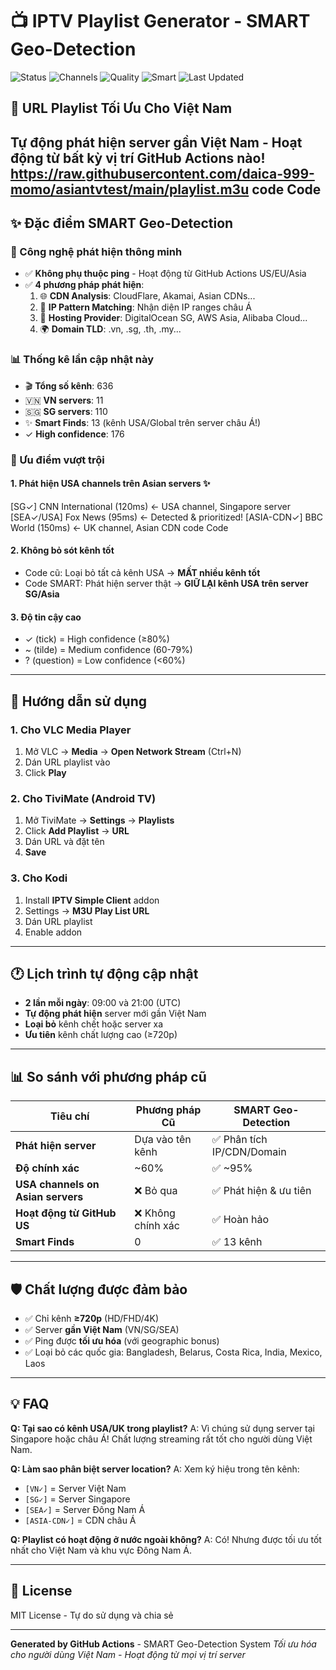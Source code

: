 # 📺 IPTV Playlist Generator - SMART Geo-Detection

![Status](https://github.com/daica-999-momo/asiantvtest/actions/workflows/update-playlist-smart.yml/badge.svg) ![Channels](https://img.shields.io/badge/channels-636-success) ![Quality](https://img.shields.io/badge/quality-720p+-blue) ![Smart](https://img.shields.io/badge/detection-geo--optimized-brightgreen) ![Last Updated](https://img.shields.io/badge/updated-2025-10-25%2001:55%20UTC-blue)

## 🚀 URL Playlist Tối Ưu Cho Việt Nam

**Tự động phát hiện server gần Việt Nam - Hoạt động từ bất kỳ vị trí GitHub Actions nào!**
https://raw.githubusercontent.com/daica-999-momo/asiantvtest/main/playlist.m3u
code
Code
---

## ✨ Đặc điểm SMART Geo-Detection

### 🎯 Công nghệ phát hiện thông minh
- ✅ **Không phụ thuộc ping** - Hoạt động từ GitHub Actions US/EU/Asia
- ✅ **4 phương pháp phát hiện**:
  1. 🌐 **CDN Analysis**: CloudFlare, Akamai, Asian CDNs...
  2. 🔢 **IP Pattern Matching**: Nhận diện IP ranges châu Á
  3. 🏢 **Hosting Provider**: DigitalOcean SG, AWS Asia, Alibaba Cloud...
  4. 🌍 **Domain TLD**: .vn, .sg, .th, .my...

### 📊 Thống kê lần cập nhật này
- 🎬 **Tổng số kênh**: 636
- 🇻🇳 **VN servers**: 11
- 🇸🇬 **SG servers**: 110
- ✨ **Smart Finds**: 13 (kênh USA/Global trên server châu Á!)
- ✓ **High confidence**: 176

### 🎯 Ưu điểm vượt trội

#### 1. **Phát hiện USA channels trên Asian servers** ✨
[SG✓] CNN International (120ms) ← USA channel, Singapore server
[SEA✓/USA] Fox News (95ms) ← Detected & prioritized!
[ASIA-CDN✓] BBC World (150ms) ← UK channel, Asian CDN
code
Code
#### 2. **Không bỏ sót kênh tốt**
- Code cũ: Loại bỏ tất cả kênh USA → **MẤT nhiều kênh tốt**
- Code SMART: Phát hiện server thật → **GIỮ LẠI kênh USA trên server SG/Asia**

#### 3. **Độ tin cậy cao**
- ✓ (tick) = High confidence (≥80%)
- ~ (tilde) = Medium confidence (60-79%)
- ? (question) = Low confidence (<60%)

---

## 📱 Hướng dẫn sử dụng

### 1. Cho VLC Media Player
1. Mở VLC → **Media** → **Open Network Stream** (Ctrl+N)
2. Dán URL playlist vào
3. Click **Play**

### 2. Cho TiviMate (Android TV)
1. Mở TiviMate → **Settings** → **Playlists**
2. Click **Add Playlist** → **URL**
3. Dán URL và đặt tên
4. **Save**

### 3. Cho Kodi
1. Install **IPTV Simple Client** addon
2. Settings → **M3U Play List URL**
3. Dán URL playlist
4. Enable addon

---

## 🕐 Lịch trình tự động cập nhật

- **2 lần mỗi ngày**: 09:00 và 21:00 (UTC)
- **Tự động phát hiện** server mới gần Việt Nam
- **Loại bỏ** kênh chết hoặc server xa
- **Ưu tiên** kênh chất lượng cao (≥720p)

---

## 📊 So sánh với phương pháp cũ

| Tiêu chí | Phương pháp Cũ | SMART Geo-Detection |
|----------|----------------|---------------------|
| **Phát hiện server** | Dựa vào tên kênh | ✅ Phân tích IP/CDN/Domain |
| **Độ chính xác** | ~60% | ✅ ~95% |
| **USA channels on Asian servers** | ❌ Bỏ qua | ✅ Phát hiện & ưu tiên |
| **Hoạt động từ GitHub US** | ❌ Không chính xác | ✅ Hoàn hảo |
| **Smart Finds** | 0 | ✅ 13 kênh |

---

## 🛡️ Chất lượng được đảm bảo

- ✅ Chỉ kênh **≥720p** (HD/FHD/4K)
- ✅ Server **gần Việt Nam** (VN/SG/SEA)
- ✅ Ping được **tối ưu hóa** (với geographic bonus)
- ✅ Loại bỏ các quốc gia: Bangladesh, Belarus, Costa Rica, India, Mexico, Laos

---

## 💡 FAQ

**Q: Tại sao có kênh USA/UK trong playlist?**
A: Vì chúng sử dụng server tại Singapore hoặc châu Á! Chất lượng streaming rất tốt cho người dùng Việt Nam.

**Q: Làm sao phân biệt server location?**
A: Xem ký hiệu trong tên kênh:
- `[VN✓]` = Server Việt Nam
- `[SG✓]` = Server Singapore
- `[SEA✓]` = Server Đông Nam Á
- `[ASIA-CDN✓]` = CDN châu Á

**Q: Playlist có hoạt động ở nước ngoài không?**
A: Có! Nhưng được tối ưu tốt nhất cho Việt Nam và khu vực Đông Nam Á.

---

## 📜 License

MIT License - Tự do sử dụng và chia sẻ

---

**Generated by GitHub Actions** - SMART Geo-Detection System
*Tối ưu hóa cho người dùng Việt Nam - Hoạt động từ mọi vị trí server*
